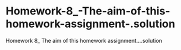 # Homework-8_-The-aim-of-this-homework-assignment-.solution
Homework 8_ The aim of this homework assignment….solution
